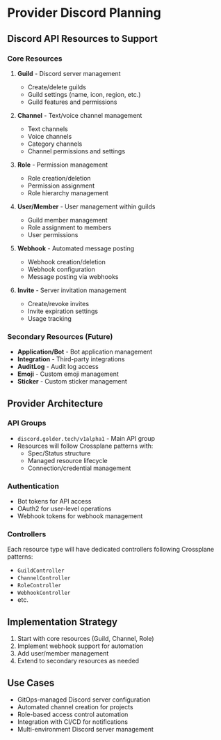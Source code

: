 # Provider Discord Planning

## Discord API Resources to Support

### Core Resources
1. **Guild** - Discord server management
   - Create/delete guilds
   - Guild settings (name, icon, region, etc.)
   - Guild features and permissions

2. **Channel** - Text/voice channel management
   - Text channels
   - Voice channels  
   - Category channels
   - Channel permissions and settings

3. **Role** - Permission management
   - Role creation/deletion
   - Permission assignment
   - Role hierarchy management

4. **User/Member** - User management within guilds
   - Guild member management
   - Role assignment to members
   - User permissions

5. **Webhook** - Automated message posting
   - Webhook creation/deletion
   - Webhook configuration
   - Message posting via webhooks

6. **Invite** - Server invitation management
   - Create/revoke invites
   - Invite expiration settings
   - Usage tracking

### Secondary Resources (Future)
- **Application/Bot** - Bot application management
- **Integration** - Third-party integrations
- **AuditLog** - Audit log access
- **Emoji** - Custom emoji management
- **Sticker** - Custom sticker management

## Provider Architecture

### API Groups
- `discord.golder.tech/v1alpha1` - Main API group
- Resources will follow Crossplane patterns with:
  - Spec/Status structure
  - Managed resource lifecycle
  - Connection/credential management

### Authentication
- Bot tokens for API access
- OAuth2 for user-level operations
- Webhook tokens for webhook management

### Controllers
Each resource type will have dedicated controllers following Crossplane patterns:
- `GuildController`
- `ChannelController`
- `RoleController`
- `WebhookController`
- etc.

## Implementation Strategy
1. Start with core resources (Guild, Channel, Role)
2. Implement webhook support for automation
3. Add user/member management
4. Extend to secondary resources as needed

## Use Cases
- GitOps-managed Discord server configuration
- Automated channel creation for projects
- Role-based access control automation
- Integration with CI/CD for notifications
- Multi-environment Discord server management